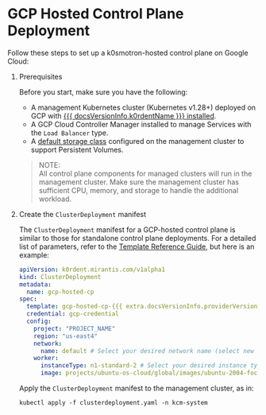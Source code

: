 # GCP Hosted Control Plane Deployment

Follow these steps to set up a k0smotron-hosted control plane on Google Cloud:

1. Prerequisites

    Before you start, make sure you have the following:

    - A management Kubernetes cluster (Kubernetes v1.28+) deployed on GCP with [{{{ docsVersionInfo.k0rdentName }}} installed](../installation/install-k0rdent.md).
    - A GCP Cloud Controller Manager installed to manage Services with the `Load Balancer` type.
    - A [default storage class](https://kubernetes.io/docs/tasks/administer-cluster/change-default-storage-class/) configured 
      on the management cluster to support Persistent Volumes.

    > NOTE:  
    > All control plane components for managed clusters will run in the management cluster. Make sure the management cluster has sufficient CPU, memory, and storage to handle the additional workload.

2. Create the `ClusterDeployment` manifest

    The `ClusterDeployment` manifest for a GCP-hosted control plane is similar to those for standalone control plane deployments.
    For a detailed list of parameters, refer to the [Template Reference Guide](../../reference/template/template-gcp.md), but here is an example:

    ```yaml
    apiVersion: k0rdent.mirantis.com/v1alpha1
    kind: ClusterDeployment
    metadata:
      name: gcp-hosted-cp
    spec:
      template: gcp-hosted-cp-{{{ extra.docsVersionInfo.providerVersions.dashVersions.gcpHostedCpCluster }}}
      credential: gcp-credential
      config:
        project: "PROJECT_NAME"
        region: "us-east4"
        network:
          name: default # Select your desired network name (select new network name to create or find it via `gcloud compute networks list --format="value(name)"`)
        worker:
          instanceType: n1-standard-2 # Select your desired instance type (find it via `gcloud compute machine-types list | grep REGION`)
          image: projects/ubuntu-os-cloud/global/images/ubuntu-2004-focal-v20250213 # Select image (find it via `gcloud compute images list --uri`)
    ```
    Apply the `ClusterDeployment` manifest to the management cluster, as in:

    ```shell
    kubectl apply -f clusterdeployment.yaml -n kcm-system
    ```